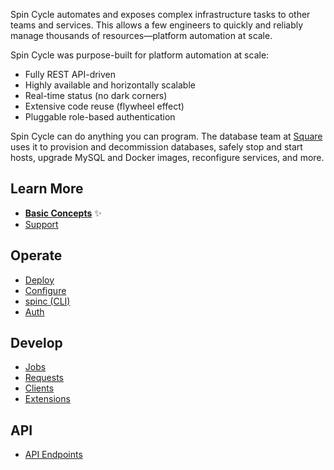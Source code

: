 Spin Cycle automates and exposes complex infrastructure tasks to other teams and services. This allows a few engineers to quickly and reliably manage thousands of resources&mdash;platform automation at scale.

Spin Cycle was purpose-built for platform automation at scale:

* Fully REST API-driven 
* Highly available and horizontally scalable
* Real-time status (no dark corners)
* Extensive code reuse (flywheel effect)
* Pluggable role-based authentication

Spin Cycle can do anything you can program. The database team at [Square](https://squareup.com/) uses it to provision and decommission databases, safely stop and start hosts, upgrade MySQL and Docker images, reconfigure services, and more.

## Learn More
* **[Basic Concepts](basic-concepts)**&nbsp;&#x2728;
* [Support](support)

## Operate
* [Deploy](v1.0/operate/deploy)
* [Configure](v1.0/operate/configure)
* [spinc (CLI)](v1.0/operate/spinc)
* [Auth](v1.0/operate/auth)

## Develop
* [Jobs](v1.0/develop/jobs)
* [Requests](v1.0/develop/requests)
* [Clients](v1.0/develop/clients)
* [Extensions](v1.0/develop/extensions)

## API
* [API Endpoints](v1.0/api/)
